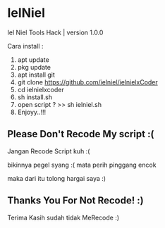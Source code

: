 # IelNiel
  Iel Niel Tools Hack | version 1.0.0
  
  Cara install :
  1. apt update
  2. pkg update
  3. apt install git
  4. git clone https://github.com/ielniel/ielnielxCoder
  5. cd ielnielxcoder
  6. sh install.sh
  7. open script ? >> sh ielniel.sh
  8. Enjoyy..!!!
  
  Please Don't Recode My script :(
  ----------------------------------
  Jangan Recode Script kuh :(
  
  bikinnya pegel syang :(
  mata perih
  pinggang encok
  
  maka dari itu tolong hargai saya :)
  
  Thanks You For Not Recode! :)
  --------------------------------
  Terima Kasih sudah tidak MeRecode :)
